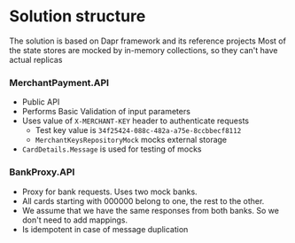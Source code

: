 # Solution structure
The solution is based on Dapr framework and its reference projects
Most of the state stores are mocked by in-memory collections, so they can't have actual replicas

### MerchantPayment.API

- Public API
- Performs Basic Validation of input parameters
- Uses value of `X-MERCHANT-KEY` header to authenticate requests
	- Test key value is `34f25424-088c-482a-a75e-8ccbbecf8112`
	- `MerchantKeysRepositoryMock` mocks external storage 
- `CardDetails.Message` is used for testing of mocks

### BankProxy.API

- Proxy for bank requests. Uses two mock banks. 
- All cards starting with 000000 belong to one, the rest to the other.
- We assume that we have the same responses from both banks. So we don't need to add mappings.
- Is idempotent in case of message duplication